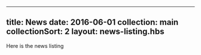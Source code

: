 ---
title: News
date: 2016-06-01
collection: main
collectionSort: 2
layout: news-listing.hbs
------------------------

Here is the news listing
